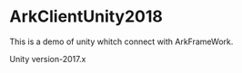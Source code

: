 # ArkClientUnity2018
This is a demo of unity whitch connect with ArkFrameWork.

Unity version-2017.x
